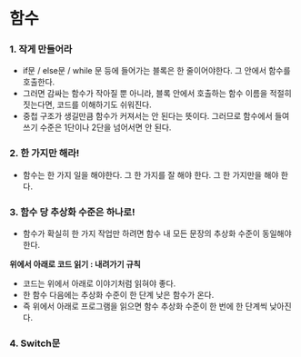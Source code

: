 # 함수
### 1. 작게 만들어라
* if문 / else문 / while 문 등에 들어가는 블록은 한 줄이어야한다. 그 안에서 함수를 호출한다.
* 그러면 감싸는 함수가 작아질 뿐 아니라, 블록 안에서 호출하는 함수 이름을 적절히 짓는다면, 코드를 이해하기도 쉬워진다.
* 중첩 구조가 생길만큼 함수가 커져서는 안 된다는 뜻이다. 그러므로 함수에서 들여쓰기 수준은 1단이나 2단을 넘어서면 안 된다.

### 2. 한 가지만 해라!
* 함수는 한 가지 일을 해야한다. 그 한 가지를 잘 해야 한다. 그 한 가지만을 해야 한다.

### 3. 함수 당 추상화 수준은 하나로!
* 함수가 확실히 한 가지 작업만 하려면 함수 내 모든 문장의 추상화 수준이 동일해야 한다.

**위에서 아래로 코드 읽기 : 내려가기 규칙**
* 코드는 위에서 아래로 이야기처럼 읽혀야 좋다. 
* 한 함수 다음에는 추상화 수준이 한 단계 낮은 함수가 온다. 
* 즉 위에서 아래로 프로그램을 읽으면 함수 추상화 수준이 한 번에 한 단계씩 낮아진다.

### 4. Switch문
